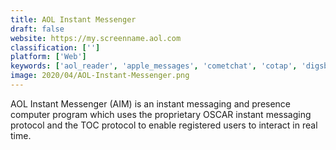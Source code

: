 ```yaml
---
title: AOL Instant Messenger
draft: false 
website: https://my.screenname.aol.com
classification: ['']
platform: ['Web']
keywords: ['aol_reader', 'apple_messages', 'cometchat', 'cotap', 'digsby', 'facebook_messenger', 'frim', 'icq', 'jitsi', 'line', 'messenger_lite', 'nimbuzz', 'sightcall', 'twilio', 'wechat', 'whatsapp', 'whatsapp_desktop', 'whatsapp_web', 'x-lite', 'oovoo']
image: 2020/04/AOL-Instant-Messenger.png
---
```

AOL Instant Messenger (AIM) is an instant messaging and presence computer program which uses the proprietary OSCAR instant messaging protocol and the TOC protocol to enable registered users to interact in real time.